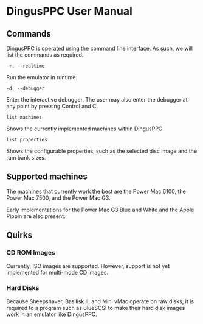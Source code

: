 # DingusPPC User Manual

## Commands

DingusPPC is operated using the command line interface. As such, we will list the commands as required.

```
-r, --realtime
```

Run the emulator in runtime.

```
-d, --debugger
```

Enter the interactive debugger. The user may also enter the debugger at any point by pressing Control and C.

```
list machines
```

Shows the currently implemented machines within DingusPPC.

```
list properties
```

Shows the configurable properties, such as the selected disc image and the ram bank sizes.

## Supported machines

The machines that currently work the best are the Power Mac 6100, the Power Mac 7500, and the Power Mac G3.

Early implementations for the Power Mac G3 Blue and White and the Apple Pippin are also present.

## Quirks

### CD ROM Images

Currently, ISO images are supported. However, support is not yet implemented for multi-mode CD images.

### Hard Disks

Because Sheepshaver, Basilisk II, and Mini vMac operate on raw disks, it is required to a program such as BlueSCSI to make their hard disk images work in an emulator like DingusPPC.